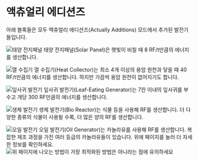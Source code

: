 # 액츄얼리 에디션즈

아래 블록들은 모두 액츄얼리 에디션즈(Actually Additions) 모드에서 추가된 발전기들입니다.

![태양 전지패널](item:actuallyadditions:block\_furnace\_solar)
태양 전지패널(Solar Panel)은 햇빛이 비칠 때 8 RF/t만큼의 에너지를 생산합니다.

![열 수집기](item:actuallyadditions:block\_heat\_collector)
열 수집기(Heat Collector)는 최소 4개 이상의 용암 원천과 닿을 때 40 RF/t만큼의 에너지를 생산합니다. 하지만 가끔씩 용암 원천이 없어지기도 합니다.

![잎사귀 발전기](item:actuallyadditions:block\_leaf\_generator)
잎사귀 발전기(Leaf-Eating Generator)는 7칸 이내의 잎사귀를 부수고 개당 300 RF만큼의 에너지를 생산합니다.

![생체 발전기](item:actuallyadditions:block\_bio\_reactor)
생체 발전기(Bio Reactor)는 식물 등을 사용해 RF를 생산합니다. 더 다양한 종류의 식물이 사용될 수록, 더 많은 양의 RF를 생산합니다.

![오일 발전기](item:actuallyadditions:block\_oil\_generator)
오일 발전기(Oil Generator)는 카놀라유를 사용해 RF를 생산합니다. 복잡한 제조 과정을 가진 여러 등급의 카놀라유들이 있습니다. 위에 페이지를 눌러 더 자세한 정보를 확인하세요.
![위 페이지에 나오는 방법이 가장 최적화된 방법은 아니라는 점에 유의하세요](/canola/full_setup.png)
